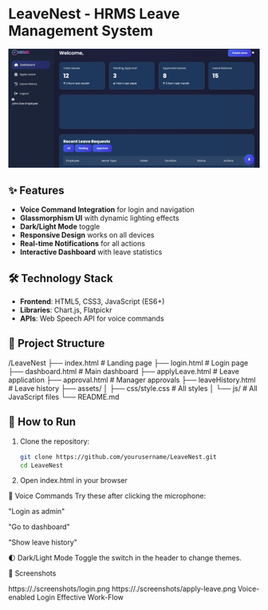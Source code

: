 # LeaveNest - HRMS Leave Management System

![LeaveNest Screenshot](./screenshots/dashboard.png)

## ✨ Features
- **Voice Command Integration** for login and navigation
- **Glassmorphism UI** with dynamic lighting effects
- **Dark/Light Mode** toggle
- **Responsive Design** works on all devices
- **Real-time Notifications** for all actions
- **Interactive Dashboard** with leave statistics

## 🛠 Technology Stack
- **Frontend**: HTML5, CSS3, JavaScript (ES6+)
- **Libraries**: Chart.js, Flatpickr
- **APIs**: Web Speech API for voice commands

## 📂 Project Structure
/LeaveNest
├── index.html # Landing page
├── login.html # Login page
├── dashboard.html # Main dashboard
├── applyLeave.html # Leave application
├── approval.html # Manager approvals
├── leaveHistory.html # Leave history
├── assets/
│ ├── css/style.css # All styles
│ └── js/ # All JavaScript files
└── README.md 


## 🚀 How to Run
1. Clone the repository:
   ```bash
   git clone https://github.com/yourusername/LeaveNest.git
   cd LeaveNest


2. Open index.html in your browser


🎤 Voice Commands
Try these after clicking the microphone:

"Login as admin"

"Go to dashboard"

"Show leave history"


🌓 Dark/Light Mode
Toggle the switch in the header to change themes.


📸 Screenshots

https://./screenshots/login.png	                              https://./screenshots/apply-leave.png
Voice-enabled Login	                                                  Effective Work-Flow
